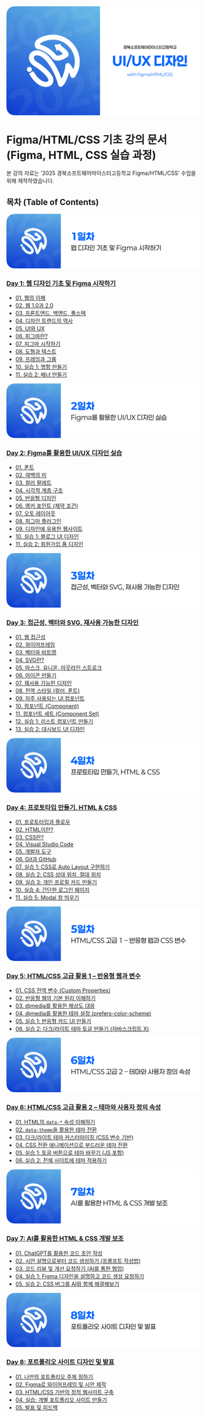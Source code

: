 <img src="./thumbnail.png" />

# Figma/HTML/CSS 기초 강의 문서 (Figma, HTML, CSS 실습 과정)

본 강의 자료는 '2025 경북소프트웨어마이스터고등학교 Figma/HTML/CSS' 수업을 위해 제작하였습니다.

## 목차 (Table of Contents)

<img src="./day_1/header.png" />

### [Day 1: 웹 디자인 기초 및 Figma 시작하기](./day_1/README.md)

- [01. 웹의 이해](./day_1/01-Introducing-Web.md)
- [02. 웹 1.0과 2.0](./day_1/02-Web-1.0-2.0.md)
- [03. 프론트엔드, 백엔드, 풀스택](./day_1/03-Frontend-Backend-Fullstack.md)
- [04. 디자인 트렌드의 역사](./day_1/04-History-of-Design-Transformation.md)
- [05. UI와 UX](./day_1/05-UI-UX.md)
- [06. 피그마란?](./day_1/06-What-is-Figma.md)
- [07. 피그마 시작하기](./day_1/07-Figma-First-Step.md)
- [08. 도형과 텍스트](./day_1/08-Shape-and-Text.md)
- [09. 프레임과 그룹](./day_1/09-Frame-and-Group.md)
- [10. 실습 1: 명함 만들기](./day_1/10-Create-Business-Card.md)
- [11. 실습 2: 배너 만들기](./day_1/11-Create-Banner.md)

<img src="./day_2/header.png" />

### [Day 2: Figma를 활용한 UI/UX 디자인 실습](./day_2/README.md)

- [01. 폰트](./day_2/01-Fonts.md)
- [02. 여백의 미](./day_2/02-The-Beauty-of-the-Blank.md)
- [03. 컬러 팔레트](./day_2/03-Color-Pallete.md)
- [04. 시각적 계층 구조](./day_2/04-Visual-Hierarchy.md)
- [05. 반응형 디자인](./day_2/05-Responsible-Design.md)
- [06. 앵커 포인트 (제약 조건)](./day_2/06-Anchor-Point.md)
- [07. 오토 레이아웃](./day_2/07-Auto-Layout.md)
- [08. 피그마 플러그인](./day_2/08-Figma-Plugins.md)
- [09. 디자인에 유용한 웹사이트](./day_2/09-Useful-Websites.md)
- [10. 실습 1: 블로그 UI 디자인](./day_2/10.%20Practice-1.md)
- [11. 실습 2: 회원가입 폼 디자인](./day_2/11.%20Practice-2.md)

<img src="./day_3/header.png" />

### [Day 3: 접근성, 벡터와 SVG, 재사용 가능한 디자인](./day_3/README.md)

- [01. 웹 접근성](./day_3/01-Accessibility.md)
- [02. 와이어프레임](./day_3/02-Wire-Frame.md)
- [03. 벡터와 비트맵](./day_3/03-Vector-Bitmap.md)
- [04. SVG란?](./day_3/04-What-is-SVG.md)
- [05. 마스크, 유니온, 아웃라인 스트로크](./day_3/05-Mask-Union-OutlineStroke.md)
- [06. 아이콘 만들기](./day_3/06-Create-Icon.md)
- [07. 재사용 가능한 디자인](./day_3/07-Reusable-Design.md)
- [08. 전역 스타일 (컬러, 폰트)](./day_3/08-Global-Styles.md)
- [09. 자주 사용되는 UI 컴포넌트](./day_3/09-Common-UI-Components.md)
- [10. 컴포넌트 (Component)](./day_3/10-Component.md)
- [11. 컴포넌트 세트 (Component Set)](./day_3/11-Component-Set.md)
- [12. 실습 1: 리스트 컴포넌트 만들기](./day_3/12-Practice-1.md)
- [13. 실습 2: 대시보드 UI 디자인](./day_3/13-Practice-2.md)

<img src="./day_4/header.png" />

### [Day 4: 프로토타입 만들기, HTML & CSS](./day_4/README.md)

- [01. 프로토타입과 플로우](./day_4/01-Prototype-and-Flow.md)
- [02. HTML이란?](./day_4/02-What-is-HTML.md)
- [03. CSS란?](./day_4/03-What-is-CSS.md)
- [04. Visual Studio Code](./day_4/04-Visual-Studio-Code.md)
- [05. 개발자 도구](./day_4/05-Developer-Tool.md)
- [06. Git과 GitHub](./day_4/06-GIt-GitHub.md)
- [07. 실습 1: CSS로 Auto Layout 구현하기](./day_4/07-Practice-1.md)
- [08. 실습 2: CSS 상대 위치, 절대 위치](./day_4/08-Practice-2.md)
- [09. 실습 3: 개인 프로필 카드 만들기](./day_4/09-Practice-3.md)
- [10. 실습 4: 간단한 로그인 페이지](./day_4/10-Practice-4.md)
- [11. 실습 5: Modal 창 띄우기](./day_4/11-Practice-5.md)

<img src="./day_5/header.png" />

### [Day 5: HTML/CSS 고급 활용 1 – 반응형 웹과 변수](./XX-Still-Writing.md)

- [01. CSS 전역 변수 (Custom Properties)](./XX-Still-Writing.md)
- [02. 반응형 웹의 기본 원리 이해하기](./XX-Still-Writing.md)
- [03. @media를 활용한 해상도 대응](./XX-Still-Writing.md)
- [04. @media를 활용한 테마 설정 (prefers-color-scheme)](./XX-Still-Writing.md)
- [05. 실습 1: 반응형 카드 UI 만들기](./XX-Still-Writing.md)
- [06. 실습 2: 다크/라이트 테마 토글 만들기 (자바스크립트 X)](./XX-Still-Writing.md)

<img src="./day_6/header.png" />

### [Day 6: HTML/CSS 고급 활용 2 – 테마와 사용자 정의 속성](./XX-Still-Writing.md)

- [01. HTML의 `data-*` 속성 이해하기](./XX-Still-Writing.md)
- [02. `data-theme`을 활용한 테마 전환](./XX-Still-Writing.md)
- [03. 다크/라이트 테마 커스터마이징 (CSS 변수 기반)](./XX-Still-Writing.md)
- [04. CSS 전환 애니메이션으로 부드러운 테마 전환](./XX-Still-Writing.md)
- [05. 실습 1: 토글 버튼으로 테마 바꾸기 (JS 포함)](./XX-Still-Writing.md)
- [06. 실습 2: 전체 사이트에 테마 적용하기](./XX-Still-Writing.md)

<img src="./day_7/header.png" />

### [Day 7: AI를 활용한 HTML & CSS 개발 보조](./XX-Still-Writing.md)

- [01. ChatGPT를 활용한 코드 초안 작성](./XX-Still-Writing.md)
- [02. 시안 설명으로부터 코드 생성하기 (프롬프트 작성법)](./XX-Still-Writing.md)
- [03. 코드 리뷰 및 개선 요청하기 (AI를 통한 협업)](./XX-Still-Writing.md)
- [04. 실습 1: Figma 디자인을 설명하고 코드 생성 요청하기](./XX-Still-Writing.md)
- [05. 실습 2: CSS 버그를 AI와 함께 해결해보기](./XX-Still-Writing.md)

<img src="./day_8/header.png" />

### [Day 8: 포트폴리오 사이트 디자인 및 발표](./XX-Still-Writing.md)

- [01. 나만의 포트폴리오 주제 정하기](./XX-Still-Writing.md)
- [02. Figma로 와이어프레임 및 시안 제작](./XX-Still-Writing.mdd)
- [03. HTML/CSS 기반의 정적 웹사이트 구축](./XX-Still-Writing.md)
- [04. 실습: 개별 포트폴리오 사이트 만들기](./XX-Still-Writing.md)
- [05. 발표 및 피드백](./XX-Still-Writing.mdd)
